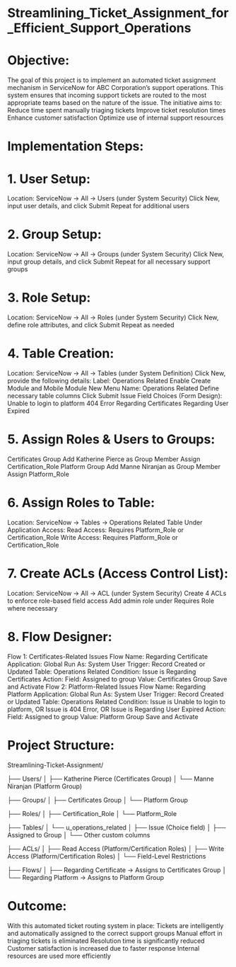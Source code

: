 # Streamlining_Ticket_Assignment_for_Efficient_Support_Operations
# Objective:
The goal of this project is to implement an automated ticket assignment mechanism in ServiceNow for ABC Corporation’s support operations. This system ensures that incoming support tickets are routed to the most appropriate teams based on the nature of the issue. The initiative aims to:
Reduce time spent manually triaging tickets
Improve ticket resolution times
Enhance customer satisfaction
Optimize use of internal support resources

# Implementation Steps:
# 1. User Setup:
Location: ServiceNow → All → Users (under System Security)
Click New, input user details, and click Submit
Repeat for additional users

# 2. Group Setup:
Location: ServiceNow → All → Groups (under System Security)
Click New, input group details, and click Submit
Repeat for all necessary support groups

# 3. Role Setup:
Location: ServiceNow → All → Roles (under System Security)
Click New, define role attributes, and click Submit
Repeat as needed

# 4. Table Creation:
Location: ServiceNow → All → Tables (under System Definition)
Click New, provide the following details:
Label: Operations Related
Enable Create Module and Mobile Module
New Menu Name: Operations Related
Define necessary table columns
Click Submit
Issue Field Choices (Form Design):
Unable to login to platform
404 Error
Regarding Certificates
Regarding User Expired

# 5. Assign Roles & Users to Groups:
Certificates Group
Add Katherine Pierce as Group Member
Assign Certification_Role
Platform Group
Add Manne Niranjan as Group Member
Assign Platform_Role

# 6. Assign Roles to Table:
Location: ServiceNow → Tables → Operations Related Table
Under Application Access:
Read Access: Requires Platform_Role or Certification_Role
Write Access: Requires Platform_Role or Certification_Role

# 7. Create ACLs (Access Control List): 
Location: ServiceNow → All → ACL (under System Security)
Create 4 ACLs to enforce role-based field access
Add admin role under Requires Role where necessary

# 8. Flow Designer:
Flow 1: Certificates-Related Issues
Flow Name: Regarding Certificate
Application: Global
Run As: System User
Trigger: Record Created or Updated
Table: Operations Related
Condition: Issue is Regarding Certificates
Action:
Field: Assigned to group
Value: Certificates Group
Save and Activate
Flow 2: Platform-Related Issues
Flow Name: Regarding Platform
Application: Global
Run As: System User
Trigger: Record Created or Updated
Table: Operations Related
Condition:
Issue is Unable to login to platform, OR
Issue is 404 Error, OR
Issue is Regarding User Expired
Action:
Field: Assigned to group
Value: Platform Group
Save and Activate

# Project Structure:
Streamlining-Ticket-Assignment/

├── Users/
│   ├── Katherine Pierce (Certificates Group)
│   └── Manne Niranjan (Platform Group)

├── Groups/
│   ├── Certificates Group
│   └── Platform Group

├── Roles/
│   ├── Certification_Role
│   └── Platform_Role

├── Tables/
│   └── u_operations_related
│       ├── Issue (Choice field)
│       ├── Assigned to Group
│       └── Other custom columns

├── ACLs/
│   ├── Read Access (Platform/Certification Roles)
│   ├── Write Access (Platform/Certification Roles)
│   └── Field-Level Restrictions

├── Flows/
│   ├── Regarding Certificate → Assigns to Certificates Group
│   └── Regarding Platform → Assigns to Platform Group

# Outcome:
With this automated ticket routing system in place:
Tickets are intelligently and automatically assigned to the correct support groups
Manual effort in triaging tickets is eliminated
Resolution time is significantly reduced
Customer satisfaction is increased due to faster response
Internal resources are used more efficiently





